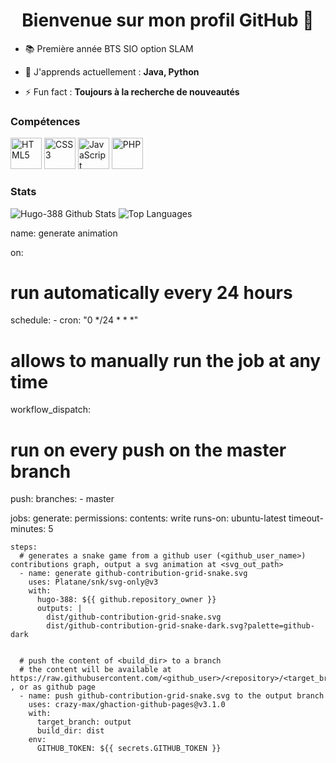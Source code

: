 <body>
<h1 align="center">Bienvenue sur mon profil GitHub 👋</h1>


- 📚 Première année BTS SIO option SLAM


- 🌱 J'apprends actuellement : **Java, Python**
- ⚡ Fun fact : **Toujours à la recherche de nouveautés**


### Compétences

<a href="https://developer.mozilla.org/fr/docs/Glossary/HTML5" target="_blank"><img src="https://cdn-icons-png.flaticon.com/512/732/732212.png" alt="HTML5" width="50" height="50"></a>
<a href="https://developer.mozilla.org/fr/docs/Web/CSS" target="_blank"><img src="https://raw.githubusercontent.com/danielcranney/readme-generator/main/public/icons/skills/css3-colored.svg" alt="CSS3" width="50" height="50"></a>
<a href="https://developer.mozilla.org/fr/docs/Web/JavaScript" target="_blank"><img src="https://upload.wikimedia.org/wikipedia/commons/thumb/9/99/Unofficial_JavaScript_logo_2.svg/1200px-Unofficial_JavaScript_logo_2.svg.png" alt="JavaScript" width="50" height="50"></a>
<a href="https://www.php.net/" target="_blank"><img src="https://cdn-icons-png.flaticon.com/512/5968/5968332.png" alt="PHP" width="50" height="50"></a>

### Stats

<img src="https://github-readme-stats.vercel.app/api?username=Hugo-388&show_icons=true&theme=github_dark" alt="Hugo-388 Github Stats">


<img src="https://github-readme-stats.vercel.app/api/top-langs/?username=Hugo-388&langs_count=10&theme=github_dark&hide_border=true&locale=en&custom_title=Top%20%Langage" alt="Top Languages" >

name: generate animation

on:
  # run automatically every 24 hours
  schedule:
    - cron: "0 */24 * * *" 
  
  # allows to manually run the job at any time
  workflow_dispatch:
  
  # run on every push on the master branch
  push:
    branches:
    - master
    
  

jobs:
  generate:
    permissions: 
      contents: write
    runs-on: ubuntu-latest
    timeout-minutes: 5
    
    steps:
      # generates a snake game from a github user (<github_user_name>) contributions graph, output a svg animation at <svg_out_path>
      - name: generate github-contribution-grid-snake.svg
        uses: Platane/snk/svg-only@v3
        with:
          hugo-388: ${{ github.repository_owner }}
          outputs: |
            dist/github-contribution-grid-snake.svg
            dist/github-contribution-grid-snake-dark.svg?palette=github-dark
          
          
      # push the content of <build_dir> to a branch
      # the content will be available at https://raw.githubusercontent.com/<github_user>/<repository>/<target_branch>/<file> , or as github page
      - name: push github-contribution-grid-snake.svg to the output branch
        uses: crazy-max/ghaction-github-pages@v3.1.0
        with:
          target_branch: output
          build_dir: dist
        env:
          GITHUB_TOKEN: ${{ secrets.GITHUB_TOKEN }}
